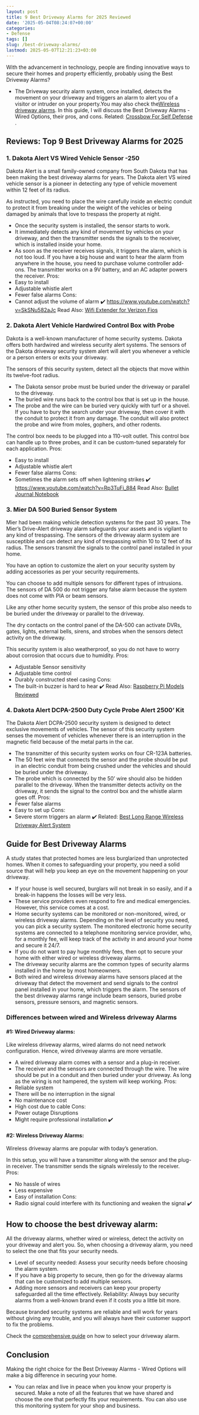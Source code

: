 ```yaml
---
layout: post
title: 9 Best Driveway Alarms for 2025 Reviewed
date: '2025-05-04T08:24:07+00:00'
categories:
- Defense
tags: []
slug: /best-driveway-alarms/
lastmod: 2025-05-07T12:21:23+03:00
---
```


With the advancement in technology, people are finding innovative ways to secure their homes and property efficiently, probably using the Best Driveway Alarms?
- The Driveway security alarm system, once installed, detects the movement on your driveway and triggers an alarm to alert you of a visitor or intruder on your property.You may also check the[Wireless driveway alarms](https://pestpolicy.com/best-driveway-alarm-wireless-options/).
In this guide, I will discuss the Best Driveway Alarms - Wired Options, their pros, and cons.
Related:
[Crossbow For Self Defense](https://pestpolicy.com/best-crossbow-for-self-defense/)
.
## Reviews: Top 9 Best Driveway Alarms for 2025
### **1. Dakota Alert VS Wired Vehicle Sensor -250**
Dakota Alert is a small family-owned company from South Dakota that has been making the best driveway alarms for years.
The Dakota alert VS wired vehicle sensor is a pioneer in detecting any type of vehicle movement within 12 feet of its radius.

As instructed, you need to place the wire carefully inside an electric conduit to protect it from breaking under the weight of the vehicles or being damaged by animals that love to trespass the property at night.
- Once the security system is installed, the sensor starts to work.
- It immediately detects any kind of movement by vehicles on your driveway, and then the transmitter sends the signals to the receiver, which is installed inside your home.
- As soon as the receiver receives signals, it triggers the alarm, which is not too loud.
If you have a big house and want to hear the alarm from anywhere in the house, you need to purchase volume controller add-ons. The transmitter works on a 9V battery, and an AC adapter powers the receiver.
Pros:
- Easy to install
- Adjustable whistle alert
- Fewer false alarms
Cons:
- Cannot adjust the volume of alarm
✔️
https://www.youtube.com/watch?v=SkSNu582aJc
Read Also:
[Wifi Extender for Verizon Fios](https://pestpolicy.com/best-wifi-extender-for-fios-verizon/)
### **2. Dakota Alert Vehicle Hardwired Control Box with Probe**
Dakota is a well-known manufacturer of home security systems. Dakota offers both hardwired and wireless security alert systems.
The sensors of the Dakota driveway security system alert will alert you whenever a vehicle or a person enters or exits your driveway.

The sensors of this security system, detect all the objects that move within its twelve-foot radius.
- The Dakota sensor probe must be buried under the driveway or parallel to the driveway.
- The buried wire runs back to the control box that is set up in the house.
- The probe and the wire can be buried very quickly with turf or a shovel.
If you have to bury the search under your driveway, then cover it with the conduit to protect it from any damage. The conduit will also protect the probe and wire from moles, gophers, and other rodents.

The control box needs to be plugged into a 110-volt outlet. This control box can handle up to three probes, and it can be custom-tuned separately for each application.
Pros:
- Easy to install
- Adjustable whistle alert
- Fewer false alarms
Cons:
- Sometimes the alarm sets off when lightening strikes
✔️
https://www.youtube.com/watch?v=Rp3TuFi_884
Read Also:
[Bullet Journal Notebook](https://pestpolicy.com/best-bullet-journal-notebook/)
### **3. Mier DA 500 Buried Sensor System**
Mier had been making vehicle detection systems for the past 30 years. The Mier’s Drive-Alert driveway alarm safeguards your assets and is vigilant to any kind of trespassing.
The sensors of the driveway alarm system are susceptible and can detect any kind of trespassing within 10 to 12 feet of its radius. The sensors transmit the signals to the control panel installed in your home.

You have an option to customize the alert on your security system by adding accessories as per your security requirements.

You can choose to add multiple sensors for different types of intrusions. The sensors of DA 500 do not trigger any false alarm because the system does not come with PIA or beam sensors.

Like any other home security system, the sensor of this probe also needs to be buried under the driveway or parallel to the driveway.

The dry contacts on the control panel of the DA-500 can activate DVRs, gates, lights, external bells, sirens, and strobes when the sensors detect activity on the driveway.

This security system is also weatherproof, so you do not have to worry about corrosion that occurs due to humidity.
Pros:
- Adjustable Sensor sensitivity
- Adjustable time control
- Durably constructed steel casing
Cons:
- The built-in buzzer is hard to hear
✔️
Read Also:
[Raspberry Pi Models Reviewed](https://pestpolicy.com/raspberry-pi-models/)
### **4. Dakota Alert DCPA-2500 Duty Cycle Probe Alert 2500’ Kit**
The Dakota Alert DCPA-2500 security system is designed to detect exclusive movements of vehicles.
The sensor of this security system senses the movement of vehicles whenever there is an interruption in the magnetic field because of the metal parts in the car.
- The transmitter of this security system works on four CR-123A batteries.
- The 50 feet wire that connects the sensor and the probe should be put in an electric conduit from being crushed under the vehicles and should be buried under the driveway.
- The probe which is connected by the 50’ wire should also be hidden parallel to the driveway.
When the transmitter detects activity on the driveway, it sends the signal to the control box and the whistle alarm goes off.
Pros:
- Fewer false alarms
- Easy to set up
Cons:
- Severe storm triggers an alarm
✔️
Related:
[Best Long Range Wireless Driveway Alert System](https://pestpolicy.com/long-range-wireless-driveway-alert-system/)
## Guide for Best Driveway Alarms
A study states that protected homes are less burglarized than unprotected homes. When it comes to safeguarding your property, you need a solid source that will help you keep an eye on the movement happening on your driveway.
- If your house is well secured, burglars will not break in so easily, and if a break-in happens the losses will be very less.
- These service providers even respond to fire and medical emergencies. However, this service comes at a cost.
- Home security systems can be monitored or non-monitored, wired, or wireless driveway alarms. Depending on the level of security you need, you can pick a security system.
The monitored electronic home security systems are connected to a telephone monitoring service provider, who, for a monthly fee, will keep track of the activity in and around your home and secure it 24/7.
- If you do not want to pay huge monthly fees, then opt to secure your home with either wired or wireless driveway alarms.
- The driveway security alarms are the common types of security alarms installed in the home by most homeowners.
- Both wired and wireless driveway alarms have sensors placed at the driveway that detect the movement and send signals to the control panel installed in your home, which triggers the alarm.
The sensors of the best driveway alarms range include beam sensors, buried probe sensors, pressure sensors, and magnetic sensors.
### Differences between wired and Wireless driveway Alarms
#### #1: Wired Driveway alarms:
Like wireless driveway alarms, wired alarms do not need network configuration. Hence, wired driveway alarms are more versatile.
- A wired driveway alarm comes with a sensor and a plug-in receiver.
- The receiver and the sensors are connected through the wire. The wire should be put in a conduit and then buried under your driveway.
As long as the wiring is not hampered, the system will keep working.
Pros:
- Reliable system
- There will be no interruption in the signal
- No maintenance cost
- High cost due to cable
Cons:
- Power outage Disruptions
- Might require professional installation
✔️
#### #2: Wireless Driveway Alarms:
Wireless driveway alarms are popular with today’s generation.

In this setup, you will have a transmitter along with the sensor and the plug-in receiver. The transmitter sends the signals wirelessly to the receiver.
Pros:
- No hassle of wires
- Less expensive
- Easy of installation
Cons:
- Radio signal could interfere with its functioning and weaken the signal
✔️
## How to choose the best driveway alarm:
All the driveway alarms, whether wired or wireless, detect the activity on your driveway and alert you. So, when choosing a driveway alarm, you need to select the one that fits your security needs.
- Level of security needed: Assess your security needs before choosing the alarm system.
- If you have a big property to secure, then go for the driveway alarms that can be customized to add multiple sensors.
- Adding more sensors and receivers can keep your property safeguarded all the time effectively.
Reliability: Always buy security alarms from a well-known brand even if it costs you a little bit more.

Because branded security systems are reliable and will work for years without giving any trouble, and you will always have their customer support to fix the problems.

Check the
[comprehensive guide](https://pestpolicy.com/how-to-select-a-wireless-driveway-alarm/)
on how to select your driveway alarm.
## Conclusion
Making the right choice for the Best Driveway Alarms - Wired Options will make a big difference in securing your home.
- You can relax and live in peace when you know your property is secured.
Make a note of all the features that we have shared and choose the one that perfectly fits your requirements. You can also use this monitoring system for your shop and business.
